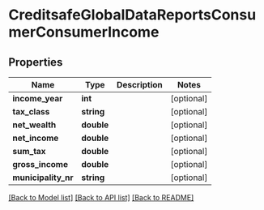 # CreditsafeGlobalDataReportsConsumerConsumerIncome

## Properties
Name | Type | Description | Notes
------------ | ------------- | ------------- | -------------
**income_year** | **int** |  | [optional] 
**tax_class** | **string** |  | [optional] 
**net_wealth** | **double** |  | [optional] 
**net_income** | **double** |  | [optional] 
**sum_tax** | **double** |  | [optional] 
**gross_income** | **double** |  | [optional] 
**municipality_nr** | **string** |  | [optional] 

[[Back to Model list]](../../README.md#documentation-for-models) [[Back to API list]](../../README.md#documentation-for-api-endpoints) [[Back to README]](../../README.md)


